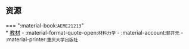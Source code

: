 ## 资源  
=== ":material-book:`AEME21213`"  
    * [教材](http://api.xtaoa.com/api/lanzou.php?url=https://cqu-openlib.lanzout.com/iUyFu2dkexwf&type=down) - :material-format-quote-open:`材料力学` - :material-account:`郭开元` - :material-printer:`重庆大学出版社`  
